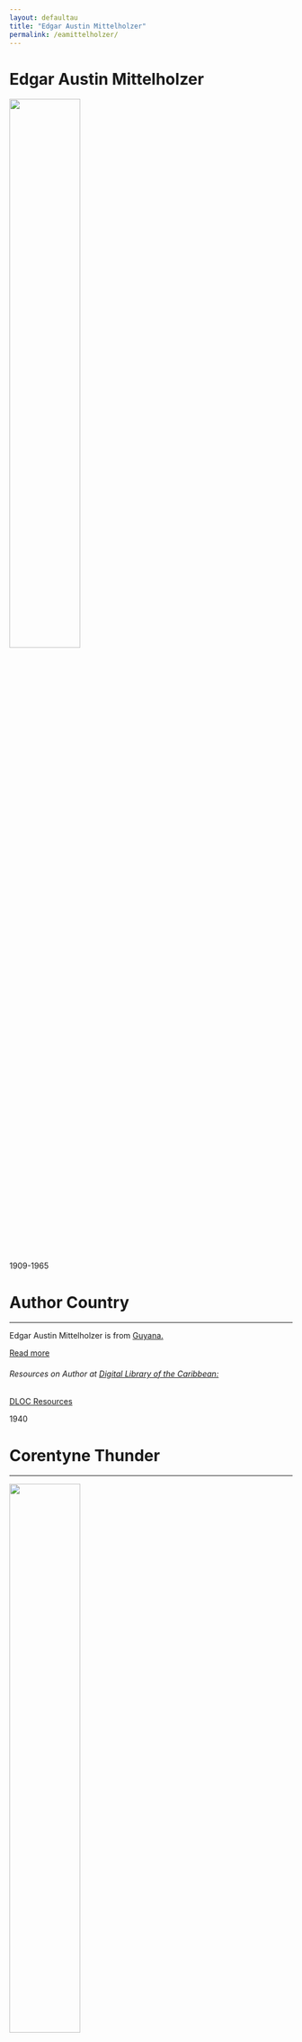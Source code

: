 ```yaml
---
layout: defaultau
title: "Edgar Austin Mittelholzer"
permalink: /eamittelholzer/
---
```

<!-- partial:index.partial.html -->
<div class="content">
     <h1>Edgar Austin Mittelholzer</h1>
    <div class="quote">
        <div><img src="https://encrypted-tbn1.gstatic.com/images?q=tbn:ANd9GcSCRfzf46JCYKeUlgIaoq3No_k0ckjm7MnqBUZgbgo84ZpoOpvK" height="50%" width = "50%" class="logo"></div>
    </div>
    <div class="timeline">
        <div style="padding-bottom:100px;"></div>
        <div class="block">
             <div class="date right"><p class="right"> 1909-1965 </p></div>
            <div class="dot"></div>
            <div class="left first">
            <div class="author_country">
                <h1>Author Country</h1><hr>
          <div class="aclocation">  <p>Edgar Austin Mittelholzer is from <a href="{{ site.baseurl }}/62">Guyana.</a></p></div>
              <div class="acreadmore">  <a href="https://en.wikipedia.org/wiki/Edgar_Mittelholzer" target="_blank">Read more</a></div>
              <div class="aclocation">  <h6>Resources on Author at <a href="https://dloc.com" target="_blank">Digital Library of the Caribbean:</a></h6></div>
              <div class="dlocresources"><a href="{{ site.baseurl }}/eamittelholzer_dloc" target="_blank">DLOC Resources</a></div>
              </div>
            </div>
            </div>
        <div class="block">
            <div class="date left"><p class="left">1940</p></div>
            <div class="dot"></div>
            <div class="right hide">
                <h1>Corentyne Thunder</h1><hr>
                <p><img src="https://encrypted-tbn1.gstatic.com/images?q=tbn:ANd9GcQrO3vkzNKgzWyTsGhXmws50v3VoURmQdw92iGHnstgjV-Uli3I" height="50%" width = "50%"></p>
                <p>
                Language: English<br/>
                Publisher: Peepal Tree Press<br/>
                Pub_location: Leeds, England<br/>
                Genre: Fiction (Novel)<br/>
                Length: 320<br/>                   </p>
            </div>
        </div>
       <div class="block">
            <div class="date right"><p class="right">1950</p></div>
            <div class="dot"></div>
            <div class="left hide">
                <h1>A Morning At The Office : A Novel</h1><hr>
                <p><img src="https://archive.org/services/img/morningatofficen0000mitt" height="50%" width = "50%"></p>
                <p>
                Language: English<br/>
                Publisher: Hogarth Press<br/>
                Pub_location: London, England<br/>
                Genre: Fiction (Novel)<br/>
                Length: 210<br/>                   </p>
            </div>
        </div>
       <div class="block">
            <div class="date left"><p class="left">1950</p></div>
            <div class="dot"></div>
            <div class="right hide">
                <h1>A Morning In Trinidad</h1><hr>
                <p><img src="https://encrypted-tbn1.gstatic.com/images?q=tbn:ANd9GcSdOZGPxUJQiQyLoNh036dYUel6GdEprsnCdXMcjtZtviRAEBSd" height="50%" width = "50%"></p>
                <p>
                Language: English<br/>
                Publisher: Longman Inc.<br/>
                Pub_location: Harlow, England<br/>
                Genre: Fiction (Novel)<br/>
                Length: 250<br/>                   </p>
            </div>
        </div>
       <div class="block">
            <div class="date left"><p class="left">1959</p></div>
            <div class="dot"></div>
            <div class="right hide">
                <h1>A Tinkling In The Twilight</h1><hr>
                <p><img src="https://i.gr-assets.com/images/S/compressed.photo.goodreads.com/books/1349308352l/16066092.jpg" height="50%" width = "50%"></p>
                <p>
                Language: English<br/>
                Publisher: Thornton Butterworth<br/>
                Pub_location: London, England<br/>
                Genre: Fiction (Novel)<br/>
                Length: 269<br/>                   </p>
            </div>
        </div>
<div class="block">
            <div class="date right"><p class="right">1960</p></div>
            <div class="dot"></div>
            <div class="left hide">
                <h1>Eltonsbrody</h1><hr>
                <p><img src="https://m.media-amazon.com/images/I/71UqbAsoMvL._AC_UY218_.jpg"></p>
                <p>
                Language: English<br/>
                Publisher: Doubleday<br/>
                Pub_location: Garden City, NY, United States<br/>
                Genre: Fiction (Novel)<br/>
                Length: 176<br/>                   </p>
            </div>
        </div>
       <div class="block">
            <div class="date left"><p class="left">1976</p></div>
            <div class="dot"></div>
            <div class="right hide">
                <h1>Kaywana Blood</h1><hr>
                <p><img src="https://m.media-amazon.com/images/I/51Qu-IK+iXL._SX322_BO1,204,203,200_.jpg"></p>
                <p>
                Language: English<br/>
                Publisher: Corgi Books<br/>
                Pub_location: London, England<br/>
                Genre: Fiction (Novel)<br/>
                Length: 568 <br/>                   </p>
            </div>
        </div>
       <div class="block">
            <div class="date right"><p class="right">1976</p></div>
            <div class="dot"></div>
            <div class="left hide">
                <h1>Sylvia</h1><hr>
                <p><img src="https://m.media-amazon.com/images/I/41SUxhnKbmL._SX373_BO1,204,203,200_.jpg"></p>
                <p>
                Language: English<br/>
                Publisher: Harvill Secker<br/>
                Pub_location: London, England<br/>
                Genre: Fiction (Novel)<br/>
                Length: 256<br/>                   </p>
            </div>
        </div>
       <div class="block">
            <div class="date left"><p class="left">1976</p></div>
            <div class="dot"></div>
            <div class="right hide">
                <h1>Children Of Kaywana</h1><hr>
                <p><img src="https://m.media-amazon.com/images/I/41cN2WxtdJL._SX373_BO1,204,203,200_.jpg"></p>
                <p>
                Language: English<br/>
                Publisher: Harvill Secker<br/>
                Pub_location: London, England<br/>
                Genre: Fiction (Novel)<br/>
                Length: 627<br/>                   </p>
            </div>
        </div>
      <div class="block">
            <div class="date right"><p class="right">1976</p></div>
            <div class="dot"></div>
            <div class="left hide">
                <h1>Kaywana Heritage</h1><hr>
                <p><img src="https://i.gr-assets.com/images/S/compressed.photo.goodreads.com/books/1379356887l/4646268.jpg"></p>
                <p>
                Language: English<br/>
                Publisher: Harvill Secker<br/>
                Pub_location: London, England<br/>
                Genre: Fiction (Novel)<br/>
                Length: 256<br/>                   </p>
            </div>
        </div>
       <div class="block">
            <div class="date left"><p class="left">1985</p></div>
            <div class="dot"></div>
            <div class="right hide">
                <h1>My Bone And My Flute</h1><hr>
                <p><img src="https://encrypted-tbn1.gstatic.com/images?q=tbn:ANd9GcQJR8pkGJzv05u3cb4i2l9GVQtU9elpvV2DTwuSPku3wn0iQFeQ"></p>
                <p>
                Language: English<br/>
                Publisher: Corgi Books<br/>
                Pub_location: London, England<br/>
                Genre: Fiction (Novel)<br/>
                Length: 174<br/>                   </p>
            </div>
        </div>
       <div class="block">
            <div class="date right"><p class="right">2010</p></div>
            <div class="dot"></div>
            <div class="left hide">
                <h1>The Life And Death Of Sylvia</h1><hr>
                <p><img src="https://encrypted-tbn0.gstatic.com/images?q=tbn:ANd9GcRYQJ7cAuGkP2QexKNvJeXf8n-lgpi98FE9eQMgs-8j-tcbyqtR"></p>
                <p>
                Language: English<br/>
                Publisher: Peepal Tree Press<br/>
                Pub_location: Leeds, England<br/>
                Genre: Fiction (Novel)<br/>
                Length: 318<br/>                   </p>
            </div>
        </div>
        </div>
        </div>
  <!-- partial -->
<script src='https://cdnjs.cloudflare.com/ajax/libs/jquery/3.1.1/jquery.min.js'></script><script  src="{{ site.baseurl }}/assets/js/authorscript.js"></script>